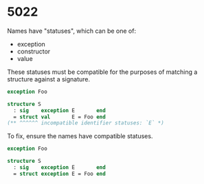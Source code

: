 # 5022

Names have "statuses", which can be one of:

- exception
- constructor
- value

These statuses must be compatible for the purposes of matching a structure against a signature.

```sml
exception Foo

structure S
  : sig    exception E       end
  = struct val       E = Foo end
(** ^^^^^^ incompatible identifier statuses: `E` *)
```

To fix, ensure the names have compatible statuses.

```sml
exception Foo

structure S
  : sig    exception E       end
  = struct exception E = Foo end
```
